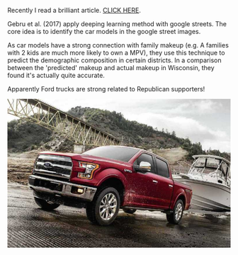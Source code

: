 Recently I read a brilliant article. [CLICK HERE](https://arxiv.org/abs/1702.06683).

Gebru et al. (2017) apply deeping learning method with google streets. The core idea is to identify the car models in the google street images.

As car models have a strong connection with family makeup (e.g. A families with 2 kids are much more likely to own a MPV), they use this technique
to predict the demographic composition in certain districts. In a comparison between the 'predicted' makeup and actual makeup in Wisconsin, they found
it's actually quite accurate.


Apparently Ford trucks are strong related to Republican supporters!

![](/assets/image/ford.jpeg)



